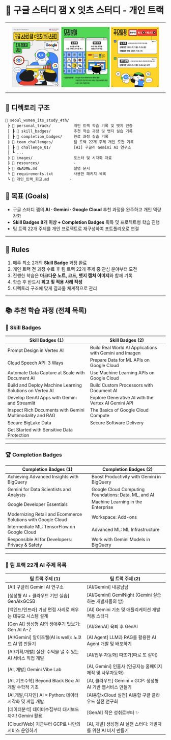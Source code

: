 # 🌟 구글 스터디 잼 X 잇츠 스터디 - 개인 트랙

---

<p align="center">
  <img src="images/스터디_모집_포스터.webp" width="30%" />
  <img src="images/모집분야.webp" width="30%" />
  <img src="images/주요일정.webp" width="30%" />
</p>
 

---

## 📂 디렉토리 구조

```plaintext
📁 seoul_women_its_study_4th/
 ┣ 📁 personal_track/          개인 트랙 학습 기록 및 뱃지 인증
 ┃ ┣ 📁 skill_badges/          추천 학습 과정 및 뱃지 실습 기록
 ┃ ┣ 📁 completion_badges/     완료 과정 실습 기록
 ┣ 📁 team_challenges/         팀 트랙 22개 주제 개인 도전 기록
 ┃ ┣ 📁 challenge_01/          [AI] 구글러 Gemini AI 연구소
 ┃ ┗ ...
 ┣ 📁 images/                  포스터 및 시각화 자료
 ┣ 📁 resources/               -
 ┣ 📄 README.md                설명 문서
 ┗ 📄 requirements.txt         사용한 패키지 목록
 ┗ 📄 개인_트랙_회고.md         -               
```

## 🎯 목표 (Goals)

- 구글 스터디 잼의 **AI · Gemini · Google Cloud** 추천 과정을 완주하고 개인 역량 강화
- **Skill Badges 8개 이상 + Completion Badges** 획득 및 프로젝트형 학습 진행
- 팀 트랙 22개 주제를 개인 프로젝트로 재구성하여 포트폴리오로 연결

---

## 📜 Rules

1. 매주 최소 2개의 **Skill Badge** 과정 완료
2. 개인 트랙 전 과정 수료 후 팀 트랙 22개 주제 중 관심 분야부터 도전
3. 진행한 학습은 **마크다운 노트, 코드, 뱃지 캡처 이미지**와 함께 기록
4. 학습 후 반드시 **회고 및 적용 사례 작성**
5. 디렉토리 구조에 맞게 결과물 체계적으로 관리

---

## 📚 추천 학습 과정 (전체 목록)

### 🏅 Skill Badges

| Skill Badges (1)                                          | Skill Badges (2)                                            |
|-----------------------------------------------------------|--------------------------------------------------------------|
| Prompt Design in Vertex AI                                | Build Real World AI Applications with Gemini and Imagen     |
| Cloud Speech API: 3 Ways                                   | Prepare Data for ML APIs on Google Cloud                    |
| Automate Data Capture at Scale with Document AI           | Use Machine Learning APIs on Google Cloud                   |
| Build and Deploy Machine Learning Solutions on Vertex AI  | Build Custom Processors with Document AI                    |
| Develop GenAI Apps with Gemini and Streamlit               | Explore Generative AI with the Vertex AI Gemini API          |
| Inspect Rich Documents with Gemini Multimodality and RAG  | The Basics of Google Cloud Compute                          |
| Secure BigLake Data                                        | Secure Software Delivery                                     |
| Get Started with Sensitive Data Protection                |                                                              |

---

### 🏆 Completion Badges

| Completion Badges (1)                                    | Completion Badges (2)                                         |
|-----------------------------------------------------------|----------------------------------------------------------------|
| Achieving Advanced Insights with BigQuery                 | Boost Productivity with Gemini in BigQuery                    |
| Gemini for Data Scientists and Analysts                   | Google Cloud Computing Foundations: Data, ML, and AI          |
| Google Developer Essentials                               | Machine Learning in the Enterprise                            |
| Modernizing Retail and Ecommerce Solutions with Google Cloud | Workspace: Add-ons                                           |
| Intermediate ML: TensorFlow on Google Cloud               | Advanced ML: ML Infrastructure                                |
| Responsible AI for Developers: Privacy & Safety           | Work with Gemini Models in BigQuery                           |

---

### 🚀 팀 트랙 22개 AI 주제 목록

| 팀 트랙 주제 (1)                                         | 팀 트랙 주제 (2)                                              |
|-----------------------------------------------------------|----------------------------------------------------------------|
| [AI] 구글러 Gemini AI 연구소                             | [AI/Gemini] 내공냠냠                                           |
| [생성형 AI + 클라우드 기반 실습] GenAIxGCSB              | [AI/Gemini] GemiNight (Gemini 실습하는 개발자들의 밤)        |
| [백엔드/인프라] 가상 면접 사례로 배우는 대규모 시스템 설계 | [AI] Gemini 기초 및 애플리케이션 개발 적용 스터디            |
| [Gen AI] 생성형 AI의 생애주기 맛보기: Gen AI A-Z         | [AI/GenAI] 육퇴 후 GenAI                                      |
| [AI/Gemini] 알이즈웰(AI is well): 노코드 AI 앱 만들기     | [AI Agent] LLM과 RAG를 활용한 AI Agent 개발 및 배포하기       |
| [AI/기획/개발] 실전! 수익을 낼 수 있는 AI 서비스 직접 개발 | [AI/업무 자동화] 따또가(따로 또 같이)                         |
| [AI, 개발] Gemini Vibe Lab                                | [AI, Gemini] 인홈사 (인공지능 홈페이지 제작 및 사무자동화)    |
| [AI, 기초수학] Beyond Black Box: AI 개발 수학적 기초       | [AI, 클라우드] Gemini × GCP: 생성형 AI 기반 웹서비스 만들기   |
| [AI,개발,디자인] AI × Python: 데이터 시각화 및 게임 개발  | [AI융합×Cloud 실전] AI융합 구글 클라우드 실전 연구회          |
| [데이터분석] 데이터수집부터 대시보드까지! Gemini 활용     | [GenAI] 작은 성취로부터 ✨                                     |
| [Cloud/Web] 지금부터 GCP로 나만의 서비스 운영하기         | [AI, 개발] 생성형 AI 실전 스터디: 개발자를 위한 AI 비서 만들기 |

